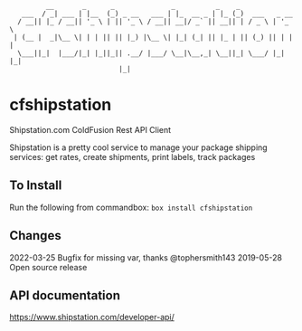```
         __       _      _              _          _    _               
   ___  / _| ___ | |__  (_) _ __   ___ | |_  __ _ | |_ (_)  ___   _ __  
  / __|| |_ / __|| '_ \ | || '_ \ / __|| __|/ _` || __|| | / _ \ | '_ \ 
 | (__ |  _|\__ \| | | || || |_) |\__ \| |_| (_| || |_ | || (_) || | | |
  \___||_|  |___/|_| |_||_|| .__/ |___/ \__|\__,_| \__||_| \___/ |_| |_|
                           |_|                                          
```
# cfshipstation
Shipstation.com ColdFusion Rest API Client

Shipstation is a pretty cool service to manage your package shipping services: get rates, create shipments, print labels, track packages

## To Install
Run the following from commandbox:
`box install cfshipstation`

## Changes
2022-03-25 Bugfix for missing var, thanks @tophersmith143
2019-05-28 Open source release

## API documentation
https://www.shipstation.com/developer-api/

